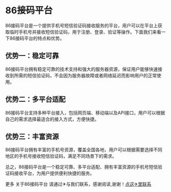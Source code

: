 # 86接码平台

86接码平台是一个提供手机号短信验证码接收服务的平台，用户可以在平台上获取临时手机号并接收短信验证码，用于注册、登录、验证等操作。下面我们来看一下86接码平台的特点和优势。

## 优势一：稳定可靠

86接码平台拥有稳定可靠的技术支持和强大的服务器资源，保证用户能够快速接收到所需的短信验证码，不会因为服务器故障或者网络延迟而影响用户的正常使用。

## 优势二：多平台适配

86接码平台支持多种平台接入，包括网页端、移动端以及API接口，用户可以根据自己的需求选择最适合的接入方式，方便快捷。

## 优势三：丰富资源

86接码平台拥有丰富的手机号资源，覆盖全国各地，用户可以根据需要选择不同地区的手机号接收短信验证码，满足不同场景下的需求。

总之，86接码平台是一个稳定可靠、多平台适配、拥有丰富资源的手机号短信验证码接收平台，为用户提供便利快捷的服务。

更多 关于86接码平台 请通过✈与我们联系，感谢阅读,谢谢！[点这✈里联系](https://gg.k02.cc)